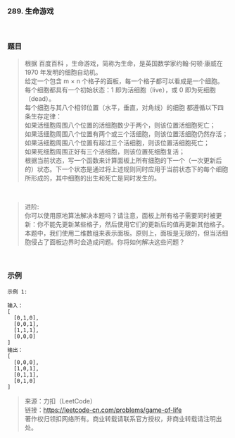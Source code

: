 ### 289. 生命游戏

<br>

### 题目

> 根据 百度百科 ，生命游戏，简称为生命，是英国数学家约翰·何顿·康威在 1970 年发明的细胞自动机。<br>
给定一个包含 m × n 个格子的面板，每一个格子都可以看成是一个细胞。<br>
每个细胞都具有一个初始状态：1 即为活细胞（live），或 0 即为死细胞（dead）。<br>
每个细胞与其八个相邻位置（水平，垂直，对角线）的细胞
都遵循以下四条生存定律：<br>
如果活细胞周围八个位置的活细胞数少于两个，则该位置活细胞死亡；<br>
如果活细胞周围八个位置有两个或三个活细胞，则该位置活细胞仍然存活；<br>
如果活细胞周围八个位置有超过三个活细胞，则该位置活细胞死亡；<br>
如果死细胞周围正好有三个活细胞，则该位置死细胞复活；<br>
根据当前状态，写一个函数来计算面板上所有细胞的下一个（一次更新后的）状态。下一个状态是通过将上述规则同时应用于当前状态下的每个细胞所形成的，其中细胞的出生和死亡是同时发生的。

<br>

>进阶:<br>
你可以使用原地算法解决本题吗？请注意，面板上所有格子需要同时被更新：你不能先更新某些格子，然后使用它们的更新后的值再更新其他格子。<br>
本题中，我们使用二维数组来表示面板。原则上，面板是无限的，但当活细胞侵占了面板边界时会造成问题。你将如何解决这些问题？

<br>

### 示例
```
示例 1:

输入： 
[
  [0,1,0],
  [0,0,1],
  [1,1,1],
  [0,0,0]
]
输出：
[
  [0,0,0],
  [1,0,1],
  [0,1,1],
  [0,1,0]
]
```

>来源：力扣（LeetCode）<br>
链接：https://leetcode-cn.com/problems/game-of-life<br>
著作权归领扣网络所有。商业转载请联系官方授权，非商业转载请注明出处。

<br>
